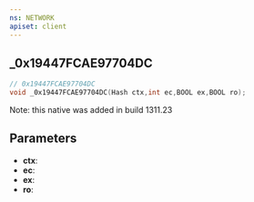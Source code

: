 ```yaml
---
ns: NETWORK
apiset: client
---
```

## _0x19447FCAE97704DC

```c
// 0x19447FCAE97704DC
void _0x19447FCAE97704DC(Hash ctx,int ec,BOOL ex,BOOL ro);
```

Note: this native was added in build 1311.23

## Parameters
* **ctx**:
* **ec**:
* **ex**:
* **ro**: